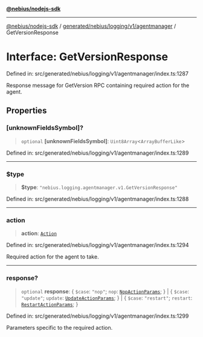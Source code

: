 [**@nebius/nodejs-sdk**](../../../../../../README.md)

***

[@nebius/nodejs-sdk](../../../../../../README.md) / [generated/nebius/logging/v1/agentmanager](../README.md) / GetVersionResponse

# Interface: GetVersionResponse

Defined in: src/generated/nebius/logging/v1/agentmanager/index.ts:1287

Response message for GetVersion RPC containing required action for the agent.

## Properties

### \[unknownFieldsSymbol\]?

> `optional` **\[unknownFieldsSymbol\]**: `Uint8Array`\<`ArrayBufferLike`\>

Defined in: src/generated/nebius/logging/v1/agentmanager/index.ts:1289

***

### $type

> **$type**: `"nebius.logging.agentmanager.v1.GetVersionResponse"`

Defined in: src/generated/nebius/logging/v1/agentmanager/index.ts:1288

***

### action

> **action**: [`Action`](../type-aliases/Action.md)

Defined in: src/generated/nebius/logging/v1/agentmanager/index.ts:1294

Required action for the agent to take.

***

### response?

> `optional` **response**: \{ `$case`: `"nop"`; `nop`: [`NopActionParams`](NopActionParams.md); \} \| \{ `$case`: `"update"`; `update`: [`UpdateActionParams`](UpdateActionParams.md); \} \| \{ `$case`: `"restart"`; `restart`: [`RestartActionParams`](RestartActionParams.md); \}

Defined in: src/generated/nebius/logging/v1/agentmanager/index.ts:1299

Parameters specific to the required action.
